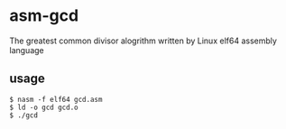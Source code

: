 # asm-gcd
The greatest common divisor alogrithm written by Linux elf64 assembly language

## usage
```
$ nasm -f elf64 gcd.asm
$ ld -o gcd gcd.o
$ ./gcd
